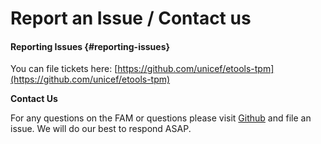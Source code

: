 # Report an Issue / Contact us

#### Reporting Issues {#reporting-issues}

You can file tickets here: [https://github.com/unicef/etools-tpm](https://github.com/unicef/etools-tpm) 

**Contact Us**

For any questions on the FAM or questions please visit [Github](https://github.com/unicef/etools-tpm) and file an issue. We will do our best to respond ASAP.

